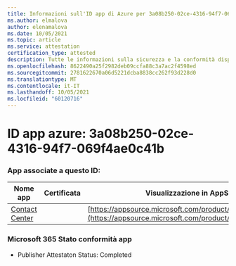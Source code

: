 ```yaml
---
title: Informazioni sull'ID app di Azure per 3a08b250-02ce-4316-94f7-069f4ae0c41b
ms.author: elmalova
author: elenamalova
ms.date: 10/05/2021
ms.topic: article
ms.service: attestation
certification_type: attested
description: Tutte le informazioni sulla sicurezza e la conformità disponibili per 3a08b250-02ce-4316-94f7-069f4ae0c41b.
ms.openlocfilehash: 8622490a25f2982deb09ccfa88c3a7ac2f4598ed
ms.sourcegitcommit: 2781622670a06d5221dcba8838cc262f93d228d0
ms.translationtype: MT
ms.contentlocale: it-IT
ms.lasthandoff: 10/05/2021
ms.locfileid: "60120716"
---
```

# <a name="azure-app-id-3a08b250-02ce-4316-94f7-069f4ae0c41b"></a>ID app azure: 3a08b250-02ce-4316-94f7-069f4ae0c41b


### <a name="apps-associated-with-this-id"></a>App associate a questo ID:
| **Nome app** | **Certificata** | **Visualizzazione in AppSource** |
|--------------|---------------|-----------------------|
| [Contact Center](https://docs.microsoft.com/microsoft-365-app-certification/forward/WA200001428) |  | [https://appsource.microsoft.com/product/office/WA200001428](https://appsource.microsoft.com/product/office/WA200001428) |

### <a name="microsoft-365-app-compliance-status"></a>Microsoft 365 Stato conformità app
- Publisher Attestaton Status: Completed
